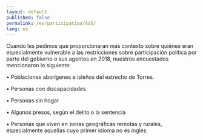 ```yaml
---
layout: default
published: false
permalink: /es/participation/AUS/
lang: es
---
```


Cuando les pedimos que proporcionaran más contexto sobre quiénes eran especialmente vulnerable a las restricciones sobre participación política por parte del gobierno o sus agentes en 2018, nuestros encuestados mencionaron lo siguiente:

•	Poblaciones aborígenes e isleños del estrecho de Torres.

•	Personas con discapacidades

•	Personas sin hogar

•	Algunos presos, según el delito o la sentencia

•	Personas que viven en zonas geográficas remotas y rurales, especialmente aquellas cuyo primer idioma no es inglés.

